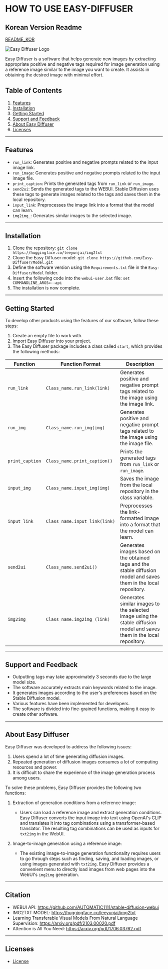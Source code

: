 # HOW TO USE EASY-DIFFUSER

## Korean Version Readme
[README_KOR](https://github.com/Easy-Diffuser/Model/blob/main/README_KOR.md)


![Easy Diffuser Logo](logo.png)

Easy Diffuser is a software that helps generate new images by extracting appropriate positive and negative tags required for image generation using a reference image similar to the image you want to create. It assists in obtaining the desired image with minimal effort.

## Table of Contents

1. [Features](#features)
2. [Installation](#installation)
3. [Getting Started](#getting-started)
4. [Support and Feedback](#support-and-feedback)
5. [About Easy Diffuser](#about-easy-diffuser)
6. [Licenses](#licenses)

---

## Features

- `run_link`: Generates positive and negative prompts related to the input image link.
- `run_image`: Generates positive and negative prompts related to the input image file.
- `print_caption`: Prints the generated tags from `run_link` or `run_image`.
- `send2ui`: Sends the generated tags to the WEBUI. Stable Diffusion uses these tags to generate images related to the tags and saves them in the local repository.
- `input_link`: Preprocesses the image link into a format that the model can learn.
- `img2img_`: Generates similar images to the selected image.

---

## Installation

1. Clone the repository: `git clone https://huggingface.co/leeyunjai/img2txt`
2. Clone the Easy Diffuser model: `git clone https://github.com/Easy-Diffuser/Model.git`
3. Define the software version using the `Requirements.txt` file in the `Easy-Diffuser/Model` folder.
4. Insert the following code into the `webui-user.bat` file: `set COMMANDLINE_ARGS=--api`
5. The installation is now complete.

---

## Getting Started

To develop other products using the features of our software, follow these steps:

1. Create an empty file to work with.
2. Import Easy Diffuser into your project.
3. The Easy Diffuser package includes a class called `start`, which provides the following methods:

| Function | Function Format | Description |
|----------|----------------|-------------|
| `run_link` | `Class_name.run_link(link)` | Generates positive and negative prompt tags related to the image using the image link. |
| `run_img` | `Class_name.run_img(img)` | Generates positive and negative prompt tags related to the image using the image file. |
| `print_caption` | `Class_name.print_caption()` | Prints the generated tags from `run_link` or `run_image`. |
| `input_img` | `Class_name.input_img(img)` | Saves the image from the local repository in the class variable. |
| `input_link` | `Class_name.input_link(link)` | Preprocesses the link-formatted image into a format that the model can learn. |
| `send2ui` | `Class_name.send2ui()` | Generates images based on the obtained tags and the stable diffusion model and saves them in the local repository. |
| `img2img_` | `Class_name.img2img_(link)` | Generates similar images to the selected image using the stable diffusion model and saves them in the local repository. |

---

## Support and Feedback

- Outputting tags may take approximately 3 seconds due to the large model size.
- The software accurately extracts main keywords related to the image.
- It generates images according to the user's preferences based on the Stable Diffusion model.
- Various features have been implemented for developers.
- The software is divided into fine-grained functions, making it easy to create other software.

---

## About Easy Diffuser

Easy Diffuser was developed to address the following issues:

1. Users spend a lot of time generating diffusion images.
2. Repeated generation of diffusion images consumes a lot of computing resources and power.
3. It is difficult to share the experience of the image generation process among users.

To solve these problems, Easy Diffuser provides the following two functions:

1. Extraction of generation conditions from a reference image:
   - Users can load a reference image and extract generation conditions. Easy Diffuser converts the input image into text using OpenAI's CLIP and translates it into tag combinations using a transformer-based translator. The resulting tag combinations can be used as inputs for `txt2img` in the WebUI.

2. Image-to-image generation using a reference image:
   - The existing image-to-image generation functionality requires users to go through steps such as finding, saving, and loading images, or using images generated with `txt2img`. Easy Diffuser provides a convenient menu to directly load images from web pages into the WebUI's `img2img` generation.

---

## Citation

- WEBUI API:  https://github.com/AUTOMATIC1111/stable-diffusion-webui
- IMG2TXT MODEL: https://huggingface.co/leeyunjai/img2txt
- Learning Transferable Visual Models From Natural Language Supervision: https://arxiv.org/pdf/2103.00020.pdf
- Attention is All You Need: https://arxiv.org/pdf/1706.03762.pdf

---

## Licenses

- [License](https://github.com/Easy-Diffuser/Model/blob/main/LICENSE.md)
